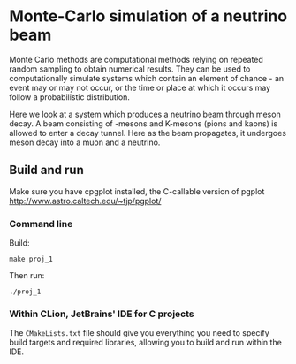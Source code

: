 # Monte-Carlo simulation of a neutrino beam
Monte Carlo methods are computational methods relying on repeated random sampling to obtain numerical results. They can be used to computationally simulate systems which contain an element of chance - an event may or may not occur, or the time or place at which it occurs may follow a probabilistic distribution.

Here we look at a system which produces a neutrino beam through meson decay. A beam consisting of  -mesons and K-mesons (pions and kaons) is allowed to enter a decay tunnel. Here as the beam propagates, it undergoes meson decay into a muon and a neutrino.

## Build and run
Make sure you have cpgplot installed, the C-callable version of pgplot <http://www.astro.caltech.edu/~tjp/pgplot/>

### Command line
Build:
```
make proj_1
```

Then run:
```
./proj_1
```

### Within CLion, JetBrains' IDE for C projects
The `CMakeLists.txt` file should give you everything you need to specify build targets and required libraries, allowing you to build and run within the IDE.